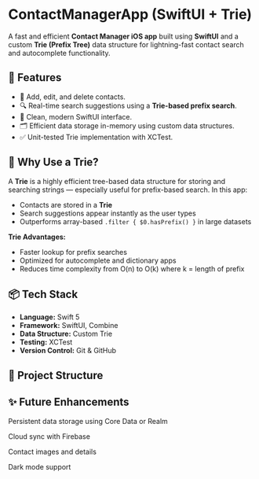 # ContactManagerApp (SwiftUI + Trie)
A fast and efficient **Contact Manager iOS app** built using **SwiftUI** and a custom **Trie (Prefix Tree)** data structure for lightning-fast contact search and autocomplete functionality.

## 📌 Features

- 📖 Add, edit, and delete contacts.
- 🔍 Real-time search suggestions using a **Trie-based prefix search**.
- 📱 Clean, modern SwiftUI interface.
- 🗂️ Efficient data storage in-memory using custom data structures.
- ✅ Unit-tested Trie implementation with XCTest.

## 🧠 Why Use a Trie?

A **Trie** is a highly efficient tree-based data structure for storing and searching strings — especially useful for prefix-based search. In this app:
- Contacts are stored in a **Trie**
- Search suggestions appear instantly as the user types
- Outperforms array-based `.filter { $0.hasPrefix() }` in large datasets

**Trie Advantages:**
- Faster lookup for prefix searches
- Optimized for autocomplete and dictionary apps
- Reduces time complexity from O(n) to O(k) where k = length of prefix

## 📦 Tech Stack

- **Language:** Swift 5
- **Framework:** SwiftUI, Combine
- **Data Structure:** Custom Trie
- **Testing:** XCTest
- **Version Control:** Git & GitHub

## 📂 Project Structure


## ✨ Future Enhancements
Persistent data storage using Core Data or Realm

Cloud sync with Firebase

Contact images and details

Dark mode support
